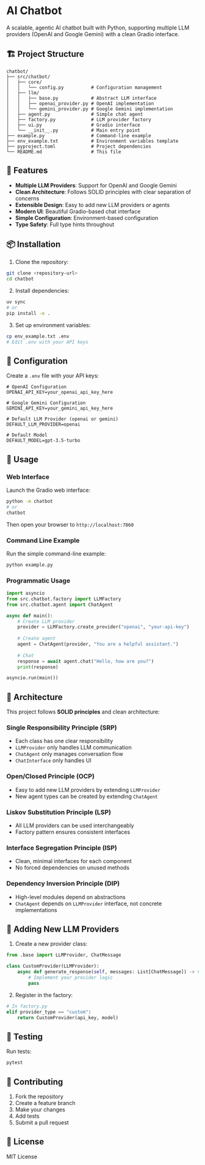 # AI Chatbot

A scalable, agentic AI chatbot built with Python, supporting multiple LLM providers (OpenAI and Google Gemini) with a clean Gradio interface.

## 🏗️ Project Structure

```
chatbot/
├── src/chatbot/
│   ├── core/
│   │   └── config.py          # Configuration management
│   ├── llm/
│   │   ├── base.py            # Abstract LLM interface
│   │   ├── openai_provider.py # OpenAI implementation
│   │   └── gemini_provider.py # Google Gemini implementation
│   ├── agent.py               # Simple chat agent
│   ├── factory.py             # LLM provider factory
│   ├── ui.py                  # Gradio interface
│   └── __init__.py            # Main entry point
├── example.py                 # Command-line example
├── env_example.txt            # Environment variables template
├── pyproject.toml             # Project dependencies
└── README.md                  # This file
```

## 🚀 Features

- **Multiple LLM Providers**: Support for OpenAI and Google Gemini
- **Clean Architecture**: Follows SOLID principles with clear separation of concerns
- **Extensible Design**: Easy to add new LLM providers or agents
- **Modern UI**: Beautiful Gradio-based chat interface
- **Simple Configuration**: Environment-based configuration
- **Type Safety**: Full type hints throughout

## 📦 Installation

1. Clone the repository:
```bash
git clone <repository-url>
cd chatbot
```

2. Install dependencies:
```bash
uv sync
# or
pip install -e .
```

3. Set up environment variables:
```bash
cp env_example.txt .env
# Edit .env with your API keys
```

## 🔧 Configuration

Create a `.env` file with your API keys:

```env
# OpenAI Configuration
OPENAI_API_KEY=your_openai_api_key_here

# Google Gemini Configuration  
GEMINI_API_KEY=your_gemini_api_key_here

# Default LLM Provider (openai or gemini)
DEFAULT_LLM_PROVIDER=openai

# Default Model
DEFAULT_MODEL=gpt-3.5-turbo
```

## 🎯 Usage

### Web Interface

Launch the Gradio web interface:

```bash
python -m chatbot
# or
chatbot
```

Then open your browser to `http://localhost:7860`

### Command Line Example

Run the simple command-line example:

```bash
python example.py
```

### Programmatic Usage

```python
import asyncio
from src.chatbot.factory import LLMFactory
from src.chatbot.agent import ChatAgent

async def main():
    # Create LLM provider
    provider = LLMFactory.create_provider("openai", "your-api-key")
    
    # Create agent
    agent = ChatAgent(provider, "You are a helpful assistant.")
    
    # Chat
    response = await agent.chat("Hello, how are you?")
    print(response)

asyncio.run(main())
```

## 🧩 Architecture

This project follows **SOLID principles** and clean architecture:

### Single Responsibility Principle (SRP)
- Each class has one clear responsibility
- `LLMProvider` only handles LLM communication
- `ChatAgent` only manages conversation flow
- `ChatInterface` only handles UI

### Open/Closed Principle (OCP)
- Easy to add new LLM providers by extending `LLMProvider`
- New agent types can be created by extending `ChatAgent`

### Liskov Substitution Principle (LSP)
- All LLM providers can be used interchangeably
- Factory pattern ensures consistent interfaces

### Interface Segregation Principle (ISP)
- Clean, minimal interfaces for each component
- No forced dependencies on unused methods

### Dependency Inversion Principle (DIP)
- High-level modules depend on abstractions
- `ChatAgent` depends on `LLMProvider` interface, not concrete implementations

## 🔌 Adding New LLM Providers

1. Create a new provider class:

```python
from .base import LLMProvider, ChatMessage

class CustomProvider(LLMProvider):
    async def generate_response(self, messages: List[ChatMessage]) -> str:
        # Implement your provider logic
        pass
```

2. Register in the factory:

```python
# In factory.py
elif provider_type == "custom":
    return CustomProvider(api_key, model)
```

## 🧪 Testing

Run tests:

```bash
pytest
```

## 🤝 Contributing

1. Fork the repository
2. Create a feature branch
3. Make your changes
4. Add tests
5. Submit a pull request

## 📄 License

MIT License


